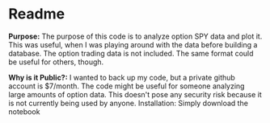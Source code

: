 # Readme
<b>Purpose:</b> The purpose of this code is to analyze option SPY data and plot it. This was useful, when I was playing around with the data before building a database. The option trading data is not included. The same format could be useful for others, though. 

<b>Why is it Public?:</b> I wanted to back up my code, but a private github account is $7/month. The code might be useful for someone analyzing large amounts of option data. This doesn't pose any security risk because it is not currently being used by anyone. 
Installation: Simply download the notebook
